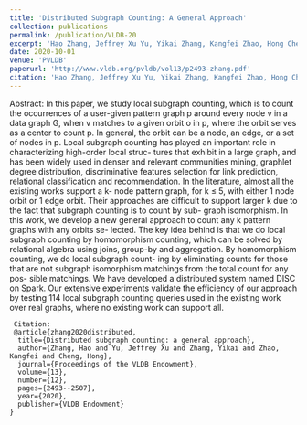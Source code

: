 ```yaml
---
title: 'Distributed Subgraph Counting: A General Approach'
collection: publications
permalink: /publication/VLDB-20
excerpt: 'Hao Zhang, Jeffrey Xu Yu, Yikai Zhang, Kangfei Zhao, Hong Cheng'
date: 2020-10-01
venue: 'PVLDB'
paperurl: 'http://www.vldb.org/pvldb/vol13/p2493-zhang.pdf'
citation: 'Hao Zhang, Jeffrey Xu Yu, Yikai Zhang, Kangfei Zhao, Hong Cheng. Distributed Subgraph Counting: A General Approach. PVLDB, 13(11): 2493-2507, 2020.'
---
```

Abstract: In this paper, we study local subgraph counting, which is to count the occurrences of a user-given pattern graph p around every node v in a data graph G, when v matches to a given orbit o in p, where the orbit serves as a center to count p. In general, the orbit can be a node, an edge, or a set of nodes in p. Local subgraph counting has played an important role in characterizing high-order local struc- tures that exhibit in a large graph, and has been widely used in denser and relevant communities mining, graphlet degree distribution, discriminative features selection for link prediction, relational classification and recommendation. In the literature, almost all the existing works support a k- node pattern graph, for k ≤ 5, with either 1 node orbit or 1 edge orbit. Their approaches are difficult to support larger k due to the fact that subgraph counting is to count by sub- graph isomorphism. In this work, we develop a new general approach to count any k pattern graphs with any orbits se- lected. The key idea behind is that we do local subgraph counting by homomorphism counting, which can be solved by relational algebra using joins, group-by and aggregation. By homomorphism counting, we do local subgraph count- ing by eliminating counts for those that are not subgraph isomorphism matchings from the total count for any pos- sible matchings. We have developed a distributed system named DISC on Spark. Our extensive experiments validate the efficiency of our approach by testing 114 local subgraph counting queries used in the existing work over real graphs, where no existing work can support all.

```
 Citation:
 @article{zhang2020distributed,
  title={Distributed subgraph counting: a general approach},
  author={Zhang, Hao and Yu, Jeffrey Xu and Zhang, Yikai and Zhao, Kangfei and Cheng, Hong},
  journal={Proceedings of the VLDB Endowment},
  volume={13},
  number={12},
  pages={2493--2507},
  year={2020},
  publisher={VLDB Endowment}
}
```









